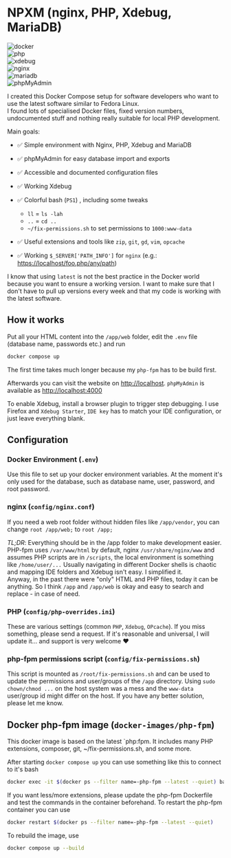 # NPXM (nginx, PHP, Xdebug, MariaDB)

![docker](https://img.shields.io/badge/Docker-compose-brightgreen.svg)  
![php](https://img.shields.io/badge/PHP_FPM-latest-brightgreen.svg)  
![xdebug](https://img.shields.io/badge/Xdebug-latest-brightgreen.svg)  
![nginx](https://img.shields.io/badge/nginx-latest-brightgreen.svg)  
![mariadb](https://img.shields.io/badge/MariaDB-latest-brightgreen.svg)  
![phpMyAdmin](https://img.shields.io/badge/phpMyAdmin-latest-brightgreen.svg)

I created this Docker Compose setup for software developers who want to use the latest software similar to Fedora Linux.  
I found lots of specialised Docker files, fixed version numbers, undocumented stuff and nothing really suitable for local PHP development.

Main goals:

- ✅ Simple environment with Nginx, PHP, Xdebug and MariaDB
- ✅ phpMyAdmin for easy database import and exports
- ✅ Accessible and documented configuration files
- ✅ Working Xdebug
- ✅ Colorful bash (`PS1`) , including some tweaks
   - `ll` = `ls -lah`
   - `..` = `cd ..`
   - `~/fix-permissions.sh` to set permissions to `1000:www-data`

- ✅ Useful extensions and tools like `zip`, `git`, `gd`, `vim`, `opcache`
- ✅ Working `$_SERVER['PATH_INFO']` for `nginx` (e.g.: [https://localhost/foo.php/any/path](https://localhost/foo.php/any/path))

I know that using `latest` is not the best practice in the Docker world because you want to ensure a working version. I want to make sure that I don't have to pull up versions every week and that my code is working with the latest software.

## How it works

Put all your HTML content into the `/app/web` folder, edit the `.env` file (database name, passwords etc.) and run

```bash
docker compose up
```

The first time takes much longer because my `php-fpm` has to be build first.

Afterwards you can visit the website on [http://localhost](http://localhost). `phpMyAdmin` is available as [http://localhost:4000](http://localhost:4000)

To enable Xdebug, install a browser plugin to trigger step debugging. I use Firefox and `Xdebug Starter`, `IDE key` has to match your IDE configuration, or just leave everything blank.

## Configuration

### Docker Environment (`.env`)

Use this file to set up your docker environment variables. At the moment it's only used for the database, such as database name, user, password, and root password.

### nginx (`config/nginx.conf`)

If you need a web root folder without hidden files like `/app/vendor`, you can change `root /app/web;` to `root /app;`

_TL;DR_: Everything should be in the /app folder to make development easier.  
PHP-fpm uses `/var/www/html`  by default, nginx `/usr/share/nginx/www` and assumes PHP scripts are in `/scripts`, the local environment is something like `/home/user/...` Usually navigating in different Docker shells is chaotic and mapping IDE folders and Xdebug isn't easy. I simplified it.  
Anyway, in the past there were "only" HTML and PHP files, today it can be anything. So I think `/app` and `/app/web` is okay and easy to search and replace - in case of need.

### PHP (`config/php-overrides.ini`)

These are various settings (common `PHP`, `Xdebug`, `OPcache`). If you miss something, please send a request. If it's reasonable and universal, I will update it... and support is very welcome ❤️

### php-fpm permissions script (`config/fix-permissions.sh`)

This script is mounted as `/root/fix-permissions.sh` and can be used to update the permissions and user/groups of the `/app` directory. Using `sudo chown/chmod ...` on the host system was a mess and the `www-data` user/group id might differ on the host.
If you have any better solution, please let me know.

## Docker php-fpm image (`docker-images/php-fpm`)

This docker image is based on the latest `php:fpm. It includes many PHP extensions, composer, git, ~/fix-permissions.sh, and some more.

After starting `docker compose up` you can use something like this to connect to it's bash

```bash
docker exec -it $(docker ps --filter name=-php-fpm --latest --quiet) bash
```

If you want less/more extensions, please update the php-fpm Dockerfile and test the commands in the container beforehand. To restart the php-fpm container you can use

```bash
docker restart $(docker ps --filter name=-php-fpm --latest --quiet)
```

To rebuild the image, use

```bash
docker compose up --build
```
